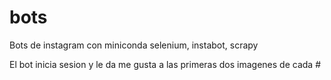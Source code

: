 # bots
Bots de instagram con miniconda
selenium, instabot, scrapy

El bot inicia sesion y le da me gusta a las primeras dos imagenes de cada # 
